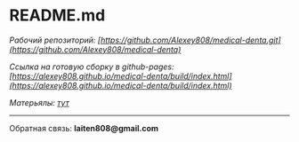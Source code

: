 # README.md


*Рабочий репозиторий: [https://github.com/Alexey808/medical-denta.git](https://github.com/Alexey808/medical-denta)*  

*Ссылка на готовую сборку в github-pages: [https://alexey808.github.io/medical-denta/build/index.html](https://alexey808.github.io/medical-denta/build/index.html)*  

*Матерьялы: [тут](https://drive.google.com/open?id=1ae6E7TofUOqxPoiPTXP5hxLBZbpTJqBf)*  

---

Обратная связь: __laiten808@gmail.com__